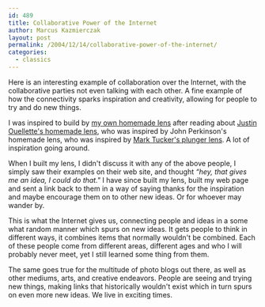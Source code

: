 ```yaml
---
id: 489
title: Collaborative Power of the Internet
author: Marcus Kazmierczak
layout: post
permalink: /2004/12/14/collaborative-power-of-the-internet/
categories:
  - classics
---
```

Here is an interesting example of collaboration over the Internet, with the collaborative parties not even talking with each other. A fine example of how the connectivity sparks inspiration and creativity, allowing for people to try and do new things.

I was inspired to build by [my own homemade lens][1] after reading about [Justin Ouellette's homemade lens][2], who was inspired by John Perkinson's homemade lens, who was inspired by [Mark Tucker's plunger lens][3]. A lot of inspiration going around.

When I built my lens, I didn't discuss it with any of the above people, I simply saw their examples on their web site, and thought *&#8220;hey, that gives me an idea, I could do that."* I have since built my lens, built my web page and sent a link back to them in a way of saying thanks for the inspiration and maybe encourage them on to other new ideas. Or for whoever may wander by.

This is what the Internet gives us, connecting people and ideas in a some what random manner which spurs on new ideas. It gets people to think in different ways, it combines items that normally wouldn't be combined. Each of these people come from different areas, different ages and who I will probably never meet, yet I still learned some thing from them.

The same goes true for the multitude of photo blogs out there, as well as other mediums, arts, and creative endeavors. People are seeing and trying new things, making links that historically wouldn't exist which in turn spurs on even more new ideas. We live in exciting times.

 [1]: https://mkaz.com/2005/01/08/homemade-lenses/
 [2]: http://chromogenic.net
 [3]: http://www.marktucker.com/
